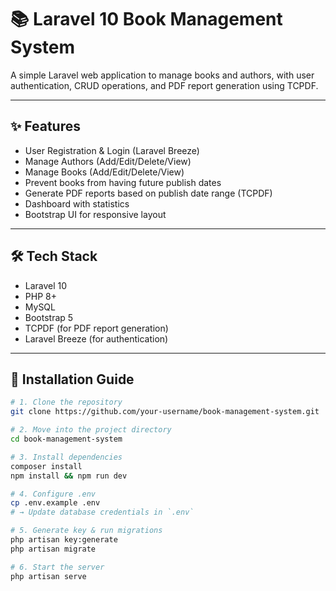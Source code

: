 # 📚 Laravel 10 Book Management System

A simple Laravel web application to manage books and authors, with user authentication, CRUD operations, and PDF report generation using TCPDF.

---

## ✨ Features

- User Registration & Login (Laravel Breeze)
- Manage Authors (Add/Edit/Delete/View)
- Manage Books (Add/Edit/Delete/View)
- Prevent books from having future publish dates
- Generate PDF reports based on publish date range (TCPDF)
- Dashboard with statistics
- Bootstrap UI for responsive layout

---


## 🛠️ Tech Stack

- Laravel 10
- PHP 8+
- MySQL
- Bootstrap 5
- TCPDF (for PDF report generation)
- Laravel Breeze (for authentication)

---

## 🚀 Installation Guide

```bash
# 1. Clone the repository
git clone https://github.com/your-username/book-management-system.git

# 2. Move into the project directory
cd book-management-system

# 3. Install dependencies
composer install
npm install && npm run dev

# 4. Configure .env
cp .env.example .env
# → Update database credentials in `.env`

# 5. Generate key & run migrations
php artisan key:generate
php artisan migrate

# 6. Start the server
php artisan serve
